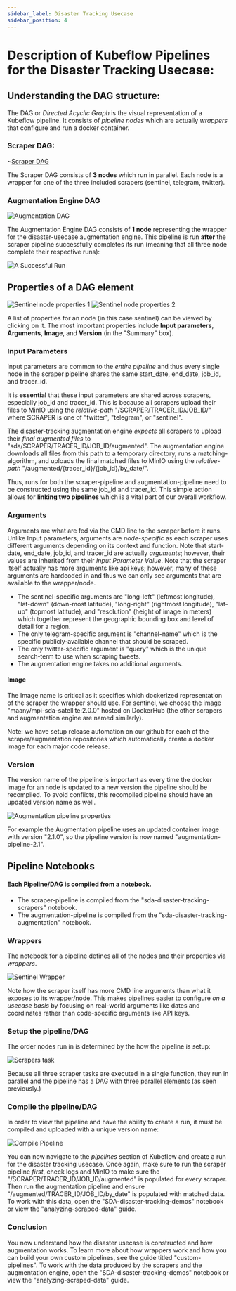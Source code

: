 ```yaml
---
sidebar_label: Disaster Tracking Usecase
sidebar_position: 4
---
```


# Description of Kubeflow Pipelines for the Disaster Tracking Usecase:

## Understanding the DAG structure:

The DAG or *Directed Acyclic Graph* is the visual representation of a Kubeflow pipeline. It consists of *pipeline nodes* which are actually *wrappers* that configure and run a docker container.

### Scraper DAG:
~[Scraper DAG](images/scraper-dag.png)

The Scraper DAG consists of **3 nodes** which run in parallel. Each node is a wrapper for one of the three included scrapers (sentinel, telegram, twitter).

### Augmentation Engine DAG
![Augmentation  DAG](images/augmentation-dag.png)

The Augmentation Engine DAG consists of **1 node** representing the wrapper for the disaster-usecase augmentation engine. This pipeline is run **after** the scraper pipeline successfully completes its run (meaning that all three node complete their respective runs):

![A Successful Run](images/successful-scraper-run.png)

## Properties of a DAG element
![Sentinel node properties 1](images/sentinel-properties-1.png)
![Sentinel node properties 2](images/sentinel-properties-2.png)

A list of properties for an node (in this case sentinel) can be viewed by clicking on it. The most important properties include **Input parameters**, **Arguments**, **Image**, and **Version** (in the "Summary" box). 

### Input Parameters

Input parameters are common to the *entire pipeline* and thus every single node in the scraper pipeline shares the same start_date, end_date, job_id, and tracer_id. 

It is **essential** that these input parameters are shared across scrapers, especially job_id and tracer_id. This is because all scrapers upload their files to MinIO using the *relative-path* "/SCRAPER/TRACER_ID/JOB_ID/" where SCRAPER is one of "twitter", "telegram", or "sentinel". 

The disaster-tracking augmentation engine *expects* all scrapers to upload their *final augmented files* to "sda/SCRAPER/TRACER_ID/JOB_ID/augmented". The augmentation engine downloads all files from this path to a temporary directory, runs a matching-algorithm, and uploads the final matched files to MinIO using the *relative-path* "/augmented/{tracer_id}/{job_id}/by_date/". 

Thus, runs for both the scraper-pipeline and augmentation-pipeline need to be constructed using the same job_id and tracer_id. This simple action allows for **linking two pipelines** which is a vital part of our overall workflow. 

### Arguments

Arguments are what are fed via the CMD line to the scraper before it runs. Unlike Input parameters, arguments are *node-specific* as each scraper uses different arguments depending on its context and function. Note that start-date, end_date, job_id, and tracer_id are actually *arguments*; however, their values are inherited from their *Input Parameter Value*. Note that the scraper itself actually has more arguments like api keys; however, many of these arguments are hardcoded in and thus we can only see arguments that are available to the wrapper/node. 

* The sentinel-specific arguments are "long-left" (leftmost longitude), "lat-down" (down-most latitude), "long-right" (rightmost longitude), "lat-up" (topmost latitude), and "resolution" (height of image in meters) which together represent the geographic bounding box and level of detail for a region. 
* The only telegram-specific argument is "channel-name" which is the specific publicly-available channel that should be scraped. 
* The only twitter-specific argument is "query" which is the unique search-term to use when scraping tweets.
* The augmentation engine takes no additional arguments. 

#### Image

The Image name is critical as it specifies which dockerized representation of the scraper the wrapper should use. For sentinel, we choose the image "maany/mpi-sda-satellite:2.0.0" hosted on DockerHub (the other scrapers and augmentation engine are named similarly). 

Note: we have setup release automation on our github for each of the scraper/augmentation repositories which automatically create a docker image for each major code release.

### Version

The version name of the pipeline is important as every time the docker image for an node is updated to a new version the pipeline should be recompiled. To avoid conflicts, this recompiled pipeline should have an updated version name as well. 

![Augmentation pipeline properties](images/augmentation-properties.png)

For example the Augmentation pipeline uses an updated container image with version "2.1.0", so the pipeline version is now named "augmentation-pipeline-2.1".

## Pipeline Notebooks

#### Each Pipeline/DAG is compiled from a notebook. 

* The scraper-pipeline is compiled from the "sda-disaster-tracking-scrapers" notebook. 
* The augmentation-pipeline is compiled from the "sda-disaster-tracking-augmentation" notebook. 

### Wrappers

The notebook for a pipeline defines all of the nodes and their properties via *wrappers*. 

![Sentinel Wrapper](images/sentinel-wrapper.png)

Note how the scraper itself has more CMD line arguments than what it exposes to its wrapper/node. This makes pipelines easier to configure *on a usecase basis* by focusing on real-world arguments like dates and coordinates rather than code-specific arguments like API keys. 


### Setup the pipeline/DAG

The order nodes run in is determined by the how the pipeline is setup:

![Scrapers task](images/scrapers-task.png)

Because all three scraper tasks are executed in a single function, they run in parallel and the pipeline has a DAG with three parallel elements (as seen previously.)

### Compile the pipeline/DAG

In order to view the pipeline and have the ability to create a run, it must be compiled and uploaded with a unique version name:

![Compile Pipeline](images/compile-pipeline.png)

You can now navigate to the *pipelines* section of Kubeflow and create a run for the disaster tracking usecase. Once again, make sure to run the scraper pipeline *first*, check logs and MinIO to make sure the "/SCRAPER/TRACER_ID/JOB_ID/augmented" is populated for every scraper. Then run the augmentation pipeline and ensure "/augmented/TRACER_ID/JOB_ID/by_date" is populated with matched data. To work with this data, open the "SDA-disaster-tracking-demos" notebook or view the "analyzing-scraped-data" guide. 


### Conclusion

You now understand how the disaster usecase is constructed and how augmentation works. To learn more about how wrappers work and how you can build your own custom pipelines, see the guide titled "custom-pipelines". To work with the data produced by the scrapers and the augmentation engine, open the "SDA-disaster-tracking-demos" notebook or view the "analyzing-scraped-data" guide. 